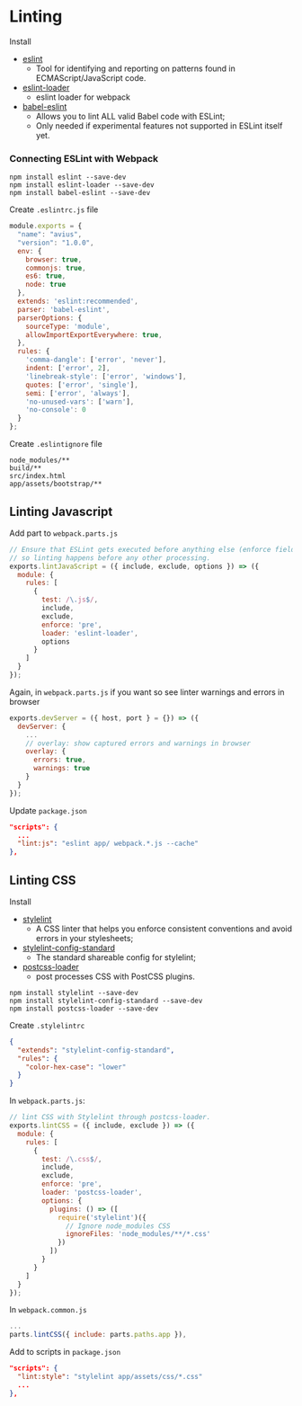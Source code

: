 # Linting
Install
+ [eslint](https://www.npmjs.com/package/eslint)
  + Tool for identifying and reporting on patterns found in ECMAScript/JavaScript code.
+ [eslint-loader](https://www.npmjs.com/package/eslint-loader)
  + eslint loader for webpack
+ [babel-eslint](https://github.com/babel/babel-eslint)
  + Allows you to lint ALL valid Babel code with ESLint;
  + Only needed if experimental features not supported in ESLint itself yet.

### Connecting ESLint with Webpack
```
npm install eslint --save-dev
npm install eslint-loader --save-dev
npm install babel-eslint --save-dev
```

Create `.eslintrc.js` file
```javascript
module.exports = {
  "name": "avius",
  "version": "1.0.0",
  env: {
    browser: true,
    commonjs: true,
    es6: true,
    node: true
  },
  extends: 'eslint:recommended',
  parser: 'babel-eslint',
  parserOptions: {
    sourceType: 'module',
    allowImportExportEverywhere: true,
  },
  rules: {
    'comma-dangle': ['error', 'never'],
    indent: ['error', 2],
    'linebreak-style': ['error', 'windows'],
    quotes: ['error', 'single'],
    semi: ['error', 'always'],
    'no-unused-vars': ['warn'],
    'no-console': 0
  }
};
```

Create `.eslintignore` file
```
node_modules/**
build/**
src/index.html
app/assets/bootstrap/**
```

## Linting Javascript

Add part to `webpack.parts.js`
```javascript
// Ensure that ESLint gets executed before anything else (enforce field),
// so linting happens before any other processing.
exports.lintJavaScript = ({ include, exclude, options }) => ({
  module: {
    rules: [
      {
        test: /\.js$/,
        include,
        exclude,
        enforce: 'pre',
        loader: 'eslint-loader',
        options
      }
    ]
  }
});
```

Again, in `webpack.parts.js` if you want so see linter warnings and errors in browser
```javascript
exports.devServer = ({ host, port } = {}) => ({
  devServer: {
    ...
    // overlay: show captured errors and warnings in browser
    overlay: {
      errors: true,
      warnings: true
    }
  }
});
```

Update `package.json`
```json
"scripts": {
  ...
  "lint:js": "eslint app/ webpack.*.js --cache"
},
```

## Linting CSS
Install
+ [stylelint](https://www.npmjs.com/package/stylelint)
  + A CSS linter that helps you enforce consistent conventions and avoid errors in your stylesheets;
+ [stylelint-config-standard](https://github.com/stylelint/stylelint-config-standard)
  + The standard shareable config for stylelint;
+ [postcss-loader](https://www.npmjs.com/package/postcss-loader)
  + post processes CSS with PostCSS plugins.

```
npm install stylelint --save-dev
npm install stylelint-config-standard --save-dev
npm install postcss-loader --save-dev
```

Create `.stylelintrc`
```json
{
  "extends": "stylelint-config-standard",
  "rules": {
    "color-hex-case": "lower"
  }
}
```

In `webpack.parts.js`:
```javascript
// lint CSS with Stylelint through postcss-loader.
exports.lintCSS = ({ include, exclude }) => ({
  module: {
    rules: [
      {
        test: /\.css$/,
        include,
        exclude,
        enforce: 'pre',
        loader: 'postcss-loader',
        options: {
          plugins: () => ([
            require('stylelint')({
              // Ignore node_modules CSS
              ignoreFiles: 'node_modules/**/*.css'
            })
          ])
        }
      }
    ]
  }
});
```

In `webpack.common.js`
```javascript
...
parts.lintCSS({ include: parts.paths.app }),
```

Add to scripts in `package.json`
```json
"scripts": {
  "lint:style": "stylelint app/assets/css/*.css"
  ...
},
```
